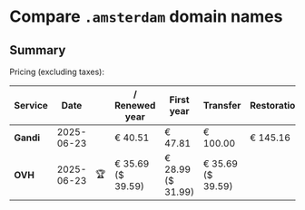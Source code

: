 # Compare `.amsterdam` domain names

## Summary

Pricing (excluding taxes):

| Service | Date |  | / Renewed year | First year | Transfer | Restoration |
|--|--|--|--|--|--|--|
| **Gandi** | 2025-06-23 |  | € 40.51 | € 47.81 | € 100.00 | € 145.16 |
| **OVH** | 2025-06-23 | 🏆 | € 35.69<br>($ 39.59) | € 28.99<br>($ 31.99) | € 35.69<br>($ 39.59) |  |
